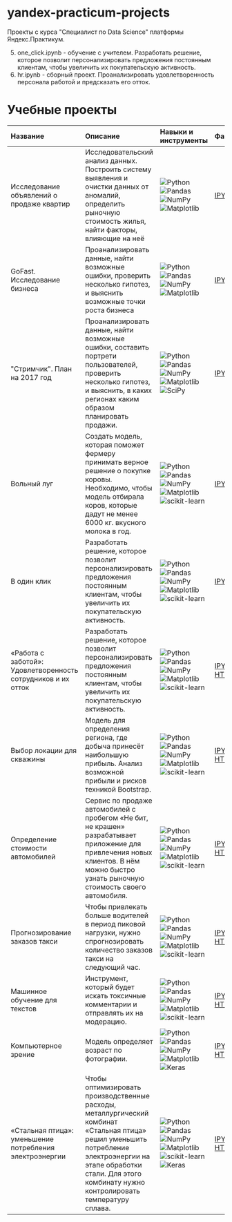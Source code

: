 # yandex-practicum-projects
Проекты с курса "Специалист по Data Science" платформы Яндекс.Практикум.

5. one_click.ipynb - обучение с учителем. Разработать решение, которое позволит персонализировать предложения постоянным клиентам, чтобы увеличить их покупательскую активность.
6. hr.ipynb - сборный проект. Проанализировать удовлетворенность персонала работой и предсказать его отток.


# Учебные проекты

| Название | Описание | Навыки и инструменты | Файлы
| :---------------------- | :---------------------- | :---------------------- | :---------------------- |
| Исследование объявлений о продаже квартир | Исследовательский анализ данных. Построить систему выявления и очистки данных от аномалий, определить рыночную стоимость жилья, найти факторы, влияющие на неё| <img alt="Python" src="https://img.shields.io/badge/python-%2314354C.svg?style=for-the-badge&logo=python&logoColor=white"/> <img alt="Pandas" src="https://img.shields.io/badge/pandas-%23150458.svg?style=for-the-badge&logo=pandas&logoColor=white" /> <img alt="NumPy" src="https://img.shields.io/badge/numpy-%23013243.svg?style=for-the-badge&logo=numpy&logoColor=white" /> <img alt="Matplotlib" src="https://img.shields.io/badge/Matplotlib-%23ffffff.svg?style=for-the-badge&logo=Matplotlib&logoColor=black" />| <a href='https://github.com/Aztekk/yandex-practicum-projects/blob/main/ipynb/flats.ipynb'>IPYNB</a> |
| GoFast. Исследование бизнеса | Проанализировать данные, найти возможные ошибки, проверить несколько гипотез, и выяснить возможные точки роста бизнеса| <img alt="Python" src="https://img.shields.io/badge/python-%2314354C.svg?style=for-the-badge&logo=python&logoColor=white"/> <img alt="Pandas" src="https://img.shields.io/badge/pandas-%23150458.svg?style=for-the-badge&logo=pandas&logoColor=white" /> <img alt="NumPy" src="https://img.shields.io/badge/numpy-%23013243.svg?style=for-the-badge&logo=numpy&logoColor=white" /> <img alt="Matplotlib" src="https://img.shields.io/badge/Matplotlib-%23ffffff.svg?style=for-the-badge&logo=Matplotlib&logoColor=black" />| <a href='https://github.com/Aztekk/yandex-practicum-projects/blob/main/ipynb/gofast.ipynb'>IPYNB</a> |
| "Стримчик". План на 2017 год | Проанализировать данные, найти возможные ошибки, составить портрети пользователей, проверить несколько гипотез, и выяснить, в каких регионах каким образом планировать продажи.| <img alt="Python" src="https://img.shields.io/badge/python-%2314354C.svg?style=for-the-badge&logo=python&logoColor=white"/> <img alt="Pandas" src="https://img.shields.io/badge/pandas-%23150458.svg?style=for-the-badge&logo=pandas&logoColor=white" /> <img alt="NumPy" src="https://img.shields.io/badge/numpy-%23013243.svg?style=for-the-badge&logo=numpy&logoColor=white" /> <img alt="Matplotlib" src="https://img.shields.io/badge/Matplotlib-%23ffffff.svg?style=for-the-badge&logo=Matplotlib&logoColor=black" /> <img alt="SciPy" src="https://img.shields.io/badge/SciPy-%230C55A5.svg?style=for-the-badge&logo=scipy&logoColor=%white" /> | <a href='https://github.com/Aztekk/yandex-practicum-projects/blob/main/ipynb/streamchik.ipynb'>IPYNB</a> |
| Вольный луг | Создать модель, которая поможет фермеру принимать верное решение о покупке коровы. Необходимо, чтобы модель отбирала коров, которые дадут не менее 6000 кг. вкусного молока в год.| <img alt="Python" src="https://img.shields.io/badge/python-%2314354C.svg?style=for-the-badge&logo=python&logoColor=white"/> <img alt="Pandas" src="https://img.shields.io/badge/pandas-%23150458.svg?style=for-the-badge&logo=pandas&logoColor=white" /> <img alt="NumPy" src="https://img.shields.io/badge/numpy-%23013243.svg?style=for-the-badge&logo=numpy&logoColor=white" /> <img alt="Matplotlib" src="https://img.shields.io/badge/Matplotlib-%23ffffff.svg?style=for-the-badge&logo=Matplotlib&logoColor=black" /> <img alt="scikit-learn" src="https://img.shields.io/badge/python-%2314354C.svg?style=for-the-badge&logo=python&logoColor=white"/> | <a href='https://github.com/Aztekk/yandex-practicum-projects/blob/main/ipynb/free_field.ipynb'>IPYNB</a> |
| В один клик | Разработать решение, которое позволит персонализировать предложения постоянным клиентам, чтобы увеличить их покупательскую активность.| <img alt="Python" src="https://img.shields.io/badge/python-%2314354C.svg?style=for-the-badge&logo=python&logoColor=white"/> <img alt="Pandas" src="https://img.shields.io/badge/pandas-%23150458.svg?style=for-the-badge&logo=pandas&logoColor=white" /> <img alt="NumPy" src="https://img.shields.io/badge/numpy-%23013243.svg?style=for-the-badge&logo=numpy&logoColor=white" /> <img alt="Matplotlib" src="https://img.shields.io/badge/Matplotlib-%23ffffff.svg?style=for-the-badge&logo=Matplotlib&logoColor=black" /> <img alt="scikit-learn" src="https://img.shields.io/badge/python-%2314354C.svg?style=for-the-badge&logo=python&logoColor=white"/> | <a href='https://github.com/Aztekk/yandex-practicum-projects/blob/main/ipynb/one_click.ipynb'>IPYNB</a> |
| «Работа с заботой»: Удовлетворенность сотрудников и их отток | Разработать решение, которое позволит персонализировать предложения постоянным клиентам, чтобы увеличить их покупательскую активность.| <img alt="Python" src="https://img.shields.io/badge/python-%2314354C.svg?style=for-the-badge&logo=python&logoColor=white"/> <img alt="Pandas" src="https://img.shields.io/badge/pandas-%23150458.svg?style=for-the-badge&logo=pandas&logoColor=white" /> <img alt="NumPy" src="https://img.shields.io/badge/numpy-%23013243.svg?style=for-the-badge&logo=numpy&logoColor=white" /> <img alt="Matplotlib" src="https://img.shields.io/badge/Matplotlib-%23ffffff.svg?style=for-the-badge&logo=Matplotlib&logoColor=black" /> <img alt="scikit-learn" src="https://img.shields.io/badge/python-%2314354C.svg?style=for-the-badge&logo=python&logoColor=white"/>  | <a href='https://github.com/Aztekk/yandex-practicum-projects/blob/main/ipynb/hr.ipynb'>IPYNB</a> <br> <a href='https://html-preview.github.io/?url=https://github.com/Aztekk/yandex-practicum-projects/blob/main/html/hr.html'>HTML</a> |
| Выбор локации для скважины |  Модель для определения региона, где добыча принесёт наибольшую прибыль. Анализ возможной прибыли и рисков техникой Bootstrap.| <img alt="Python" src="https://img.shields.io/badge/python-%2314354C.svg?style=for-the-badge&logo=python&logoColor=white"/> <img alt="Pandas" src="https://img.shields.io/badge/pandas-%23150458.svg?style=for-the-badge&logo=pandas&logoColor=white" /> <img alt="NumPy" src="https://img.shields.io/badge/numpy-%23013243.svg?style=for-the-badge&logo=numpy&logoColor=white" /> <img alt="Matplotlib" src="https://img.shields.io/badge/Matplotlib-%23ffffff.svg?style=for-the-badge&logo=Matplotlib&logoColor=black" /> <img alt="scikit-learn" src="https://img.shields.io/badge/python-%2314354C.svg?style=for-the-badge&logo=python&logoColor=white"/>  | <a href='https://github.com/Aztekk/yandex-practicum-projects/blob/main/ipynb/well.ipynb'>IPYNB</a> <br> <a href='https://html-preview.github.io/?url=https://github.com/Aztekk/yandex-practicum-projects/blob/main/html/well.html'>HTML</a> |
| Определение стоимости автомобилей | Сервис по продаже автомобилей с пробегом «Не бит, не крашен» разрабатывает приложение для привлечения новых клиентов. В нём можно быстро узнать рыночную стоимость своего автомобиля.| <img alt="Python" src="https://img.shields.io/badge/python-%2314354C.svg?style=for-the-badge&logo=python&logoColor=white"/> <img alt="Pandas" src="https://img.shields.io/badge/pandas-%23150458.svg?style=for-the-badge&logo=pandas&logoColor=white" /> <img alt="NumPy" src="https://img.shields.io/badge/numpy-%23013243.svg?style=for-the-badge&logo=numpy&logoColor=white" /> <img alt="Matplotlib" src="https://img.shields.io/badge/Matplotlib-%23ffffff.svg?style=for-the-badge&logo=Matplotlib&logoColor=black" /> <img alt="scikit-learn" src="https://img.shields.io/badge/python-%2314354C.svg?style=for-the-badge&logo=python&logoColor=white"/>  | <a href='https://github.com/Aztekk/yandex-practicum-projects/blob/main/ipynb/auto.ipynb'>IPYNB</a> <br> <a href='https://html-preview.github.io/?url=https://github.com/Aztekk/yandex-practicum-projects/blob/main/html/auto.html'>HTML</a> |
| Прогнозирование заказов такси | Чтобы привлекать больше водителей в период пиковой нагрузки, нужно спрогнозировать количество заказов такси на следующий час.| <img alt="Python" src="https://img.shields.io/badge/python-%2314354C.svg?style=for-the-badge&logo=python&logoColor=white"/> <img alt="Pandas" src="https://img.shields.io/badge/pandas-%23150458.svg?style=for-the-badge&logo=pandas&logoColor=white" /> <img alt="NumPy" src="https://img.shields.io/badge/numpy-%23013243.svg?style=for-the-badge&logo=numpy&logoColor=white" /> <img alt="Matplotlib" src="https://img.shields.io/badge/Matplotlib-%23ffffff.svg?style=for-the-badge&logo=Matplotlib&logoColor=black" /> <img alt="scikit-learn" src="https://img.shields.io/badge/python-%2314354C.svg?style=for-the-badge&logo=python&logoColor=white"/>  | <a href='https://github.com/Aztekk/yandex-practicum-projects/blob/main/ipynb/taxi.ipynb'>IPYNB</a> <br> <a href='https://html-preview.github.io/?url=https://github.com/Aztekk/yandex-practicum-projects/blob/main/html/taxi.html'>HTML</a> |
| Машинное обучение для текстов |  Инструмент, который будет искать токсичные комментарии и отправлять их на модерацию. | <img alt="Python" src="https://img.shields.io/badge/python-%2314354C.svg?style=for-the-badge&logo=python&logoColor=white"/> <img alt="Pandas" src="https://img.shields.io/badge/pandas-%23150458.svg?style=for-the-badge&logo=pandas&logoColor=white" /> <img alt="NumPy" src="https://img.shields.io/badge/numpy-%23013243.svg?style=for-the-badge&logo=numpy&logoColor=white" /> <img alt="Matplotlib" src="https://img.shields.io/badge/Matplotlib-%23ffffff.svg?style=for-the-badge&logo=Matplotlib&logoColor=black" /> <img alt="scikit-learn" src="https://img.shields.io/badge/python-%2314354C.svg?style=for-the-badge&logo=python&logoColor=white"/>  | <a href='https://github.com/Aztekk/yandex-practicum-projects/blob/main/ipynb/text.ipynb'>IPYNB</a> <br> <a href='https://html-preview.github.io/?url=https://github.com/Aztekk/yandex-practicum-projects/blob/main/html/text.html'>HTML</a> |
| Компьютерное зрение |  Модель определяет возраст по фотографии. | <img alt="Python" src="https://img.shields.io/badge/python-%2314354C.svg?style=for-the-badge&logo=python&logoColor=white"/> <img alt="Pandas" src="https://img.shields.io/badge/pandas-%23150458.svg?style=for-the-badge&logo=pandas&logoColor=white" /> <img alt="NumPy" src="https://img.shields.io/badge/numpy-%23013243.svg?style=for-the-badge&logo=numpy&logoColor=white" /> <img alt="Matplotlib" src="https://img.shields.io/badge/Matplotlib-%23ffffff.svg?style=for-the-badge&logo=Matplotlib&logoColor=black" /> <img alt="Keras" src="https://img.shields.io/badge/Keras-%23D00000.svg?style=for-the-badge&logo=Keras&logoColor=white"/>   | <a href='https://github.com/Aztekk/yandex-practicum-projects/blob/main/ipynb/cv.ipynb'>IPYNB</a> <br> <a href='https://html-preview.github.io/?url=https://github.com/Aztekk/yandex-practicum-projects/blob/main/html/cv.html'>HTML</a> |
| «Стальная птица»: уменьшение потребления электроэнергии |  Чтобы оптимизировать производственные расходы, металлургический комбинат «Стальная птица» решил уменьшить потребление электроэнергии на этапе обработки стали. Для этого комбинату нужно контролировать температуру сплава. | <img alt="Python" src="https://img.shields.io/badge/python-%2314354C.svg?style=for-the-badge&logo=python&logoColor=white"/> <img alt="Pandas" src="https://img.shields.io/badge/pandas-%23150458.svg?style=for-the-badge&logo=pandas&logoColor=white" /> <img alt="NumPy" src="https://img.shields.io/badge/numpy-%23013243.svg?style=for-the-badge&logo=numpy&logoColor=white" /> <img alt="Matplotlib" src="https://img.shields.io/badge/Matplotlib-%23ffffff.svg?style=for-the-badge&logo=Matplotlib&logoColor=black" /> <img alt="scikit-learn" src="https://img.shields.io/badge/python-%2314354C.svg?style=for-the-badge&logo=python&logoColor=white"/> <img alt="Keras" src="https://img.shields.io/badge/Keras-%23D00000.svg?style=for-the-badge&logo=Keras&logoColor=white"/>   | <a href='https://github.com/Aztekk/yandex-practicum-projects/blob/main/ipynb/final.ipynb'>IPYNB</a> <br> <a href='https://html-preview.github.io/?url=https://github.com/Aztekk/yandex-practicum-projects/blob/main/html/final.html'>HTML</a> |